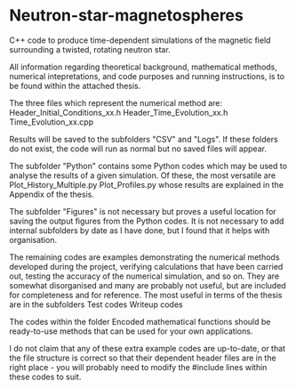 # Neutron-star-magnetospheres
C++ code to produce time-dependent simulations of the magnetic field surrounding a twisted, rotating neutron star.


All information regarding theoretical background, mathematical methods, numerical intepretations, and code purposes and running instructions, is to be found within the attached thesis.

The three files which represent the numerical method are:
Header_Initial_Conditions_xx.h
Header_Time_Evolution_xx.h
Time_Evolution_xx.cpp

Results will be saved to the subfolders "CSV" and "Logs". If these folders do not exist, the code will run as normal but no saved files will appear.

The subfolder "Python" contains some Python codes which may be used to analyse the results of a given simulation. Of these, the most versatile are
Plot_History_Multiple.py
Plot_Profiles.py
whose results are explained in the Appendix of the thesis.

The subfolder "Figures" is not necessary but proves a useful location for saving the output figures from the Python codes. It is not necessary to add internal subfolders by date as I have done, but I found that it helps with organisation.

The remaining codes are examples demonstrating the numerical methods developed during the project, verifying calculations that have been carried out, testing the accuracy of the numerical simulation, and so on. They are somewhat disorganised and many are probably not useful, but are included for completeness and for reference. The most useful in terms of the thesis are in the subfolders
Test codes
Writeup codes

The codes within the folder
Encoded mathematical functions
should be ready-to-use methods that can be used for your own applications.

I do not claim that any of these extra example codes are up-to-date, or that the file structure is correct so that their dependent header files are in the right place - you will probably need to modify the
#include
lines within these codes to suit.
